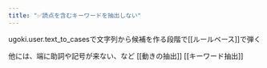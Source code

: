 ```yaml
---
title: "✅読点を含むキーワードを抽出しない"
---
```


ugoki.user.text_to_casesで文字列から候補を作る段階で[[ルールベース]]で弾く

他には、端に助詞や記号が来ない、など
[[動きの抽出]]
[[キーワード抽出]]